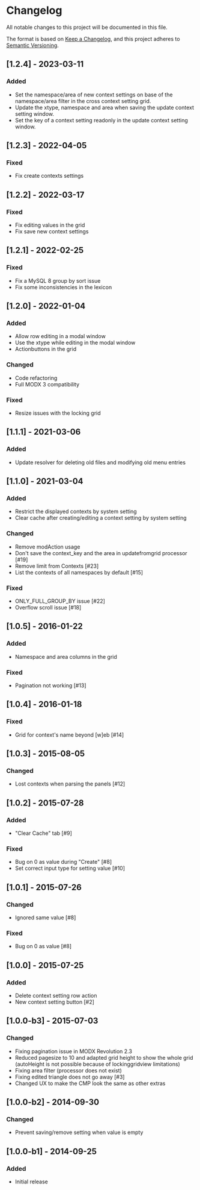 # Changelog

All notable changes to this project will be documented in this file.

The format is based on [Keep a Changelog](https://keepachangelog.com/en/1.0.0/),
and this project adheres to [Semantic Versioning](https://semver.org/spec/v2.0.0.html).

## [1.2.4] - 2023-03-11

### Added

- Set the namespace/area of new context settings on base of the namespace/area filter in the cross context setting grid.
- Update the xtype, namespace and area when saving the update context setting window.
- Set the key of a context setting readonly in the update context setting window.

## [1.2.3] - 2022-04-05

### Fixed

- Fix create contexts settings

## [1.2.2] - 2022-03-17

### Fixed

- Fix editing values in the grid
- Fix save new context settings

## [1.2.1] - 2022-02-25

### Fixed

- Fix a MySQL 8 group by sort issue
- Fix some inconsistencies in the lexicon

## [1.2.0] - 2022-01-04

### Added

- Allow row editing in a modal window
- Use the xtype while editing in the modal window
- Actionbuttons in the grid

### Changed

- Code refactoring
- Full MODX 3 compatibility

### Fixed

- Resize issues with the locking grid

## [1.1.1] - 2021-03-06

### Added

- Update resolver for deleting old files and modifying old menu entries

## [1.1.0] - 2021-03-04

### Added

- Restrict the displayed contexts by system setting
- Clear cache after creating/editing a context setting by system setting

### Changed

- Remove modAction usage
- Don't save the context_key and the area in updatefromgrid processor [#19]
- Remove limit from Contexts [#23]
- List the contexts of all namespaces by default [#15]

### Fixed

- ONLY_FULL_GROUP_BY issue [#22]
- Overflow scroll issue [#18]


## [1.0.5] - 2016-01-22

### Added

- Namespace and area columns in the grid

### Fixed

- Pagination not working [#13]

## [1.0.4] - 2016-01-18

### Fixed

- Grid for context's name beyond [w]eb [#14]

## [1.0.3] - 2015-08-05

### Changed

- Lost contexts when parsing the panels [#12]

## [1.0.2] - 2015-07-28

### Added

- "Clear Cache" tab [#9]

### Fixed

- Bug on 0 as value during "Create" [#8]
- Set correct input type for setting value [#10]

## [1.0.1] - 2015-07-26

### Changed

- Ignored same value [#8]

### Fixed

- Bug on 0 as value [#8]

## [1.0.0] - 2015-07-25

### Added

- Delete context setting row action
- New context setting button [#2]

## [1.0.0-b3] - 2015-07-03

### Changed

- Fixing pagination issue in MODX Revolution 2.3
- Reduced pagesize to 10 and adapted grid height to show the whole grid (autoHeight is not possible because of lockinggridview limitations)
- Fixing area filter (processor does not exist)
- Fixing edited triangle does not go away [#3]
- Changed UX to make the CMP look the same as other extras

## [1.0.0-b2] - 2014-09-30

### Changed

- Prevent saving/remove setting when value is empty

## [1.0.0-b1] - 2014-09-25

### Added

- Initial release
